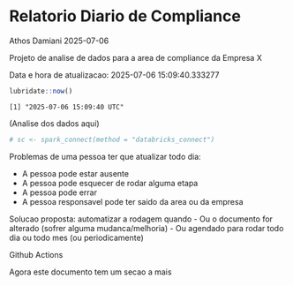 # Relatorio Diario de Compliance
Athos Damiani
2025-07-06

Projeto de analise de dados para a area de compliance da Empresa X

Data e hora de atualizacao: 2025-07-06 15:09:40.333277

``` r
lubridate::now()
```

    [1] "2025-07-06 15:09:40 UTC"

(Analise dos dados aqui)

``` r
# sc <- spark_connect(method = "databricks_connect")
```

Problemas de uma pessoa ter que atualizar todo dia:

-   A pessoa pode estar ausente
-   A pessoa pode esquecer de rodar alguma etapa
-   A pessoa pode errar
-   A pessoa responsavel pode ter saido da area ou da empresa

Solucao proposta: automatizar a rodagem quando - Ou o documento for
alterado (sofrer alguma mudanca/melhoria) - Ou agendado para rodar todo
dia ou todo mes (ou periodicamente)

Github Actions

Agora este documento tem um secao a mais
